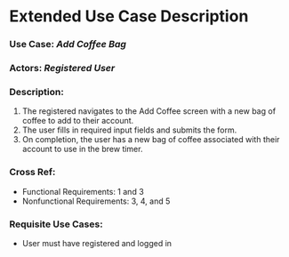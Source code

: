 # Extended Use Case Description
### Use Case: _Add Coffee Bag_

### Actors: _Registered User_

### Description:
1. The registered navigates to the Add Coffee screen with a new bag of coffee to add to their account. 
2. The user fills in required input fields and submits the form. 
3. On completion, the user has a new bag of coffee associated with their account to use in the brew timer.

### Cross Ref:
- Functional Requirements: 1 and 3
- Nonfunctional Requirements: 3, 4, and 5

### Requisite Use Cases: 
- User must have registered and logged in